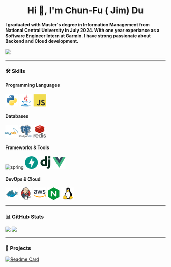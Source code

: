 <h1 align="center">Hi 👋, I'm Chun-Fu ( Jim) Du</h1>
<h4 align="left">I graduated with Master's degree in Information Management from National Central University in July 2024. With one year experiance as a Software Engineer Intern at Garmin. I have strong passionate about Backend and Cloud development.</h4>



  <p>
    <a href="mailto:asas2425@gmail.com">
      <img src="https://img.shields.io/badge/Email-asas2425%40gmail.com-blue?style=flat-square&logo=gmail" />
    </a>
  </p>
</div>

---

### 🛠 Skills

#### Programming Languages
<p align="left">
  <img src="https://raw.githubusercontent.com/devicons/devicon/master/icons/python/python-original.svg" alt="python" width="40" height="40"/>
  <img src="https://raw.githubusercontent.com/devicons/devicon/master/icons/java/java-original.svg" alt="java" width="40" height="40"/>
  <img src="https://raw.githubusercontent.com/devicons/devicon/master/icons/javascript/javascript-original.svg" alt="javascript" width="40" height="40"/>
</p>

#### Databases
<p align="left">
  <img src="https://raw.githubusercontent.com/devicons/devicon/master/icons/mysql/mysql-original-wordmark.svg" alt="mysql" width="40" height="40"/>
  <img src="https://raw.githubusercontent.com/devicons/devicon/master/icons/postgresql/postgresql-original-wordmark.svg" alt="postgresql" width="40" height="40"/>
  <img src="https://raw.githubusercontent.com/devicons/devicon/master/icons/redis/redis-original-wordmark.svg" alt="redis" width="40" height="40"/>
</p>

#### Frameworks & Tools
<p align="left">
  <img src="https://www.vectorlogo.zone/logos/springio/springio-icon.svg" alt="spring" width="40" height="40"/>
  <img src="https://raw.githubusercontent.com/devicons/devicon/master/icons/fastapi/fastapi-original.svg" alt="fastapi" width="40" height="40"/>
  <img src="https://raw.githubusercontent.com/devicons/devicon/master/icons/django/django-plain.svg" alt="django" width="40" height="40"/>
  <img src="https://raw.githubusercontent.com/devicons/devicon/master/icons/vuejs/vuejs-original.svg" alt="vuejs" width="40" height="40"/>
</p>

#### DevOps & Cloud
<p align="left">
  <img src="https://raw.githubusercontent.com/devicons/devicon/master/icons/docker/docker-original.svg" alt="docker" width="40" height="40"/>
  <img src="https://raw.githubusercontent.com/devicons/devicon/master/icons/jenkins/jenkins-original.svg" alt="jenkins" width="40" height="40"/>
  <img src="https://raw.githubusercontent.com/devicons/devicon/master/icons/amazonwebservices/amazonwebservices-original-wordmark.svg" alt="aws" width="40" height="40"/>
  <img src="https://raw.githubusercontent.com/devicons/devicon/master/icons/nginx/nginx-original.svg" alt="nginx" width="40" height="40"/>
  <img src="https://raw.githubusercontent.com/devicons/devicon/master/icons/linux/linux-original.svg" alt="linux" width="40" height="40"/>
</p>

---

### 📊 GitHub Stats

<div align="left">
  <img height="180em" src="https://github-readme-stats.vercel.app/api/top-langs/?username=Du411&layout=compact&theme=dark"/>
  <img height="180em" src="https://github-readme-stats.vercel.app/api?username=du411&show_icons=true&theme=dark&include_all_commits=true&count_private=true"/>
</div>

---

### 🌟 Projects

[![Readme Card](https://github-readme-stats.vercel.app/api/pin/?username=Du411&repo=chicknotify&theme=dark)](https://github.com/Du411/chicknotify)
